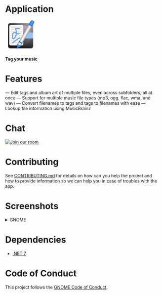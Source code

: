 # Application
<img src="NickvisionTagger.Shared/Resources/org.nickvision.tagger.png" width="100" height="100"/>

 **Tag your music**

# Features
— Edit tags and album art of multiple files, even across subfolders, all at once
— Support for multiple music file types (mp3, ogg, flac, wma, and wav)
— Convert filenames to tags and tags to filenames with ease
— Lookup file information using MusicBrainz

# Chat
<a href='https://matrix.to/#/#nickvision:matrix.org'><img width='140' alt='Join our room' src='https://user-images.githubusercontent.com/17648453/196094077-c896527d-af6d-4b43-a5d8-e34a00ffd8f6.png'/></a>

# Contributing

See [CONTRIBUTING.md](CONTRIBUTING.md) for details on how can you help the project and how to provide information so we can help you in case of troubles with the app.


# Screenshots

<details>
 <summary>GNOME</summary>

 ![GNOMELight](NickvisionTagger.GNOME/Screenshots/Light.png)
 ![GNOMEDark](NickvisionTagger.GNOME/Screenshots/Dark.png)
</details>

# Dependencies
- [.NET 7](https://dotnet.microsoft.com/en-us/)

# Code of Conduct

This project follows the [GNOME Code of Conduct](https://wiki.gnome.org/Foundation/CodeOfConduct).